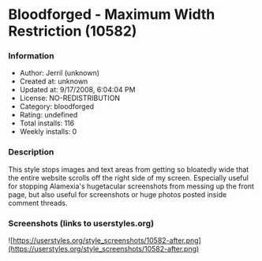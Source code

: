 # Bloodforged - Maximum Width Restriction (10582)

### Information
- Author: Jerril (unknown)
- Created at: unknown
- Updated at: 9/17/2008, 6:04:04 PM
- License: NO-REDISTRIBUTION
- Category: bloodforged
- Rating: undefined
- Total installs: 116
- Weekly installs: 0


### Description
This style stops images and text areas from getting so bloatedly wide that the entire website scrolls off the right side of my screen. Especially useful for stopping Alamexia's hugetacular screenshots from messing up the front page, but also useful for screenshots or huge photos posted inside comment threads.


### Screenshots (links to userstyles.org)
![https://userstyles.org/style_screenshots/10582-after.png](https://userstyles.org/style_screenshots/10582-after.png)



